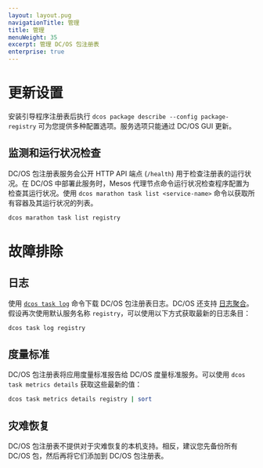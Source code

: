 ```yaml
---
layout: layout.pug
navigationTitle: 管理
title: 管理
menuWeight: 35
excerpt: 管理 DC/OS 包注册表
enterprise: true
---
```


# 更新设置

安装引导程序注册表后执行 `dcos package describe --config package-registry` 可为您提供多种配置选项。服务选项只能通过 DC/OS GUI 更新。

## 监测和运行状况检查

DC/OS 包注册表服务会公开 HTTP API 端点 (`/health`) 用于检查注册表的运行状况。在 DC/OS 中部署此服务时，Mesos 代理节点命令运行状况检查程序配置为检查其运行状况。使用 `dcos marathon task list <service-name>` 命令以获取所有容器及其运行状况的列表。

```bash
dcos marathon task list registry
```

# 故障排除

## 日志

使用 [`dcos task log`](/cn/1.12/monitoring/logging/quickstart/#view-the-mesos-and-dcos-logs) 命令下载 DC/OS 包注册表日志。DC/OS 还支持 [日志聚合](/cn/1.12/monitoring/logging/aggregating/)。假设再次使用默认服务名称 `registry`，可以使用以下方式获取最新的日志条目：

```bash
dcos task log registry
```

## 度量标准

DC/OS 包注册表将应用度量标准报告给 DC/OS 度量标准服务。可以使用 `dcos task metrics details` 获取这些最新的值：

```bash
dcos task metrics details registry | sort
```

## 灾难恢复

DC/OS 包注册表不提供对于灾难恢复的本机支持。相反，建议您先备份所有 DC/OS 包，然后再将它们添加到 DC/OS 包注册表。
